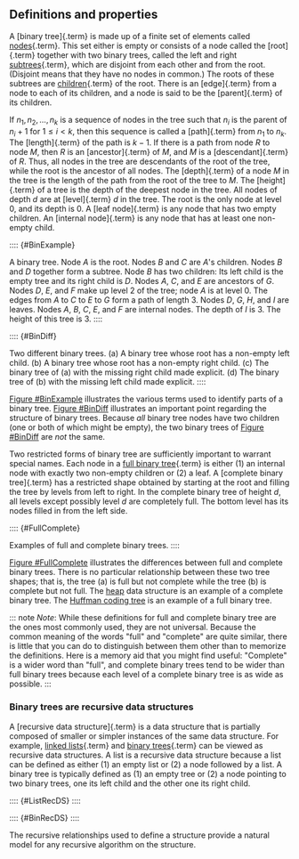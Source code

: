 
## Definitions and properties

A [binary tree]{.term} is made up of a finite
set of elements called [nodes](#node){.term}.
This set either is empty or consists of a node called the
[root]{.term} together with two binary trees,
called the left and right [subtrees](#subtree){.term}, which are disjoint from each other and from the root.
(Disjoint means that they have no nodes in common.) The roots of these
subtrees are [children](#child){.term} of the
root. There is an [edge]{.term} from a node to
each of its children, and a node is said to be the
[parent]{.term} of its children.

If $n_1, n_2, ..., n_k$ is a sequence of nodes in the tree such that
$n_i$ is the parent of $n_i+1$ for $1 \leq i < k$, then this sequence is
called a [path]{.term} from $n_1$ to $n_k$. The
[length]{.term} of the path is $k-1$. If there
is a path from node $R$ to node $M$, then $R$ is an
[ancestor]{.term} of $M$, and $M$ is a
[descendant]{.term} of $R$. Thus, all nodes in
the tree are descendants of the root of the tree, while the root is the
ancestor of all nodes. The [depth]{.term} of a
node $M$ in the tree is the length of the path from the root of the tree
to $M$. The [height]{.term} of a tree is the
depth of the deepest node in the tree. All nodes of depth $d$ are at
[level]{.term} $d$ in the tree. The root is the
only node at level 0, and its depth is 0. A
[leaf node]{.term} is any node that has two
empty children. An [internal node]{.term} is any
node that has at least one non-empty child.

:::: {#BinExample}
<inlineav id="BinExampCON" src="Binary/BinExampCON.js" name="Binary/BinExampCON" links="Binary/BinExampCON.css" static/>

A binary tree. Node $A$ is the root. Nodes $B$ and $C$ are $A$'s
children. Nodes $B$ and $D$ together form a subtree. Node $B$ has two
children: Its left child is the empty tree and its right child is $D$.
Nodes $A$, $C$, and $E$ are ancestors of $G$. Nodes $D$, $E$, and $F$
make up level 2 of the tree; node $A$ is at level 0. The edges from $A$
to $C$ to $E$ to $G$ form a path of length 3. Nodes $D$, $G$, $H$, and
$I$ are leaves. Nodes $A$, $B$, $C$, $E$, and $F$ are internal nodes.
The depth of $I$ is 3. The height of this tree is 3.
::::

:::: {#BinDiff}
<inlineav id="BinDiffCON" src="Binary/BinDiffCON.js" name="Binary/BinDiffCON" links="Binary/BinDiffCON.css" static/>

Two different binary trees. (a) A binary tree whose root has a non-empty
left child. (b) A binary tree whose root has a non-empty right child.
(c) The binary tree of (a) with the missing right child made explicit.
(d) The binary tree of (b) with the missing left child made explicit.
::::

[Figure #BinExample](#BinExample) illustrates
the various terms used to identify parts of a binary tree.
[Figure #BinDiff](#BinDiff) illustrates an important
point regarding the structure of binary trees. Because *all* binary tree
nodes have two children (one or both of which might be empty), the two
binary trees of [Figure #BinDiff](#BinDiff)
are *not* the same.

Two restricted forms of binary tree are sufficiently important to
warrant special names. Each node in a
[full binary tree](#full-tree){.term} is either
(1) an internal node with exactly two non-empty children or (2) a leaf.
A [complete binary tree]{.term} has a restricted
shape obtained by starting at the root and filling the tree by levels
from left to right. In the complete binary tree of height $d$, all
levels except possibly level $d$ are completely full. The bottom level
has its nodes filled in from the left side.

:::: {#FullComplete}
<inlineav id="FullCompCON" src="Binary/FullCompCON.js" name="Binary/FullCompCON" links="Binary/FullCompCON.css" static/>

Examples of full and complete binary trees.
::::

[Figure #FullComplete](#FullComplete) illustrates
the differences between full and complete binary trees. There is no
particular relationship between these two tree shapes; that is, the tree (a) is
full but not complete while the tree (b) is complete but
not full. The [heap](#heaps-and-priority-queues) data
structure is an example of a complete binary tree. The
[Huffman coding tree](#huffman-coding-trees) is an example of a full binary tree.

::: note
*Note*: While these definitions for full and complete binary tree are the
ones most commonly used, they are not universal. Because the common
meaning of the words "full" and "complete" are quite similar,
there is little that you can do to distinguish between them other
than to memorize the definitions. Here is a memory aid that you
might find useful: "Complete" is a wider word than "full", and
complete binary trees tend to be wider than full binary trees
because each level of a complete binary tree is as wide as possible.
:::


### Binary trees are recursive data structures

A [recursive data structure]{.term} is a data
structure that is partially composed of smaller or simpler instances of
the same data structure. For example,
[linked lists](#linked-list){.term} and
[binary trees](#binary-tree){.term} can be
viewed as recursive data structures. A list is a recursive data
structure because a list can be defined as either (1) an empty list or
(2) a node followed by a list. A binary tree is typically defined as (1)
an empty tree or (2) a node pointing to two binary trees, one its left
child and the other one its right child.

:::: {#ListRecDS}
<inlineav id="ListRecDSCON" src="Binary/ListRecDSCON.js" name="Binary/ListRecDSCON" links="Binary/RecursiveDSCON.css" static/>
::::

:::: {#BinRecDS}
<inlineav id="BinRecDSCON" src="Binary/BinRecDSCON.js" name="Binary/BinRecDSCON" links="Binary/RecursiveDSCON.css" static/>
::::

The recursive relationships used to define a structure provide a natural
model for any recursive algorithm on the structure.

<inlineav id="SumBinaryTreeCON" src="Binary/SumBinaryTreeCON.js" name="Sum values in a Binary Tree Slide Show" links="Binary/RecursiveDSCON.css"/>
